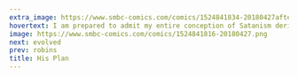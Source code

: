 ```yaml
---
extra_image: https://www.smbc-comics.com/comics/1524841834-20180427after.png
hovertext: I am prepared to admit my entire conception of Satanism derives from 1990s television.
image: https://www.smbc-comics.com/comics/1524841816-20180427.png
next: evolved
prev: robins
title: His Plan
---
```

